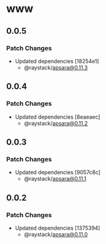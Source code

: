 # www

## 0.0.5

### Patch Changes

- Updated dependencies [18254e1]
  - @raystack/apsara@0.11.3

## 0.0.4

### Patch Changes

- Updated dependencies [8eaeaec]
  - @raystack/apsara@0.11.2

## 0.0.3

### Patch Changes

- Updated dependencies [9057c8c]
  - @raystack/apsara@0.11.1

## 0.0.2

### Patch Changes

- Updated dependencies [1375394]
  - @raystack/apsara@0.11.0

